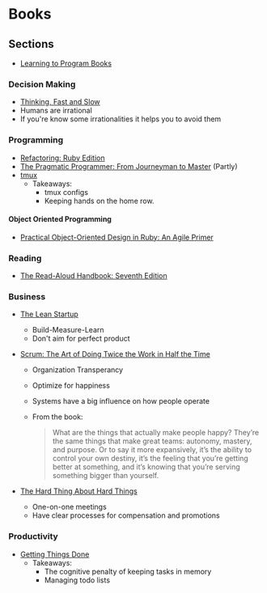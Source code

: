 # Books

## Sections

* [Learning to Program Books](earning_to_program_books.md)

### Decision Making
* [Thinking, Fast and Slow](http://www.amazon.com/Thinking-Fast-Slow-Daniel-Kahneman/dp/0374533555)
 * Humans are irrational
 * If you're know some irrationalities it helps you to avoid them

### Programming
* [Refactoring: Ruby Edition](http://www.amazon.com/Refactoring-Ruby-Addison-Wesley-Professional-ebook/dp/B002TIOYWG/)
* [The Pragmatic Programmer: From Journeyman to Master](http://www.amazon.com/The-Pragmatic-Programmer-Journeyman-Master/dp/020161622X) (Partly)
* [tmux](http://www.amazon.com/tmux-Productive-Development-Brian-Hogan-ebook/dp/B00A4I3ZVY)
  * Takeaways:
    * tmux configs
    * Keeping hands on the home row.

#### Object Oriented Programming
* [Practical Object-Oriented Design in Ruby: An Agile Primer](http://www.amazon.com/Practical-Object-Oriented-Design-Ruby-Addison-Wesley/dp/0321721330)

### Reading
* [The Read-Aloud Handbook: Seventh Edition](http://www.amazon.com/The-Read-Aloud-Handbook-Seventh-Edition/dp/014312160X/ref=pd_sim_b_2?ie=UTF8&refRID=0JKZYAGD9B4SF5P6X4NH)

### Business
* [The Lean Startup](http://www.amazon.com/dp/B004J4XGN6/)
  * Build-Measure-Learn
  * Don't aim for perfect product
* [Scrum: The Art of Doing Twice the Work in Half the Time](http://www.amazon.com/Scrum-Doing-Twice-Work-Half/dp/038534645X)
  * Organization Transperancy
  * Optimize for happiness
  * Systems have a big influence on how people operate
  * From the book:
  
     > What are the things that actually make people happy? They’re the same things that make great teams: autonomy, mastery, and purpose. Or to say it more expansively, it’s the ability to control your own destiny, it’s the feeling that you’re getting better at something, and it’s knowing that you’re serving something bigger than yourself.

* [The Hard Thing About Hard Things](http://www.amazon.com/dp/B00DQ845EA)
  * One-on-one meetings
  * Have clear processes for compensation and promotions

### Productivity

* [Getting Things Done](http://www.amazon.com/Getting-Things-Done-stress-free-productivity-ebook/dp/B00UMD5JJC/r)
  * Takeaways:
    * The cognitive penalty of keeping tasks in memory
    * Managing todo lists
